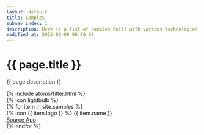 ```yaml
---
layout: default
title: Samples
subnav_index: 1
description: Here is a list of samples built with various technologies that you can deploy by yourself and take inspiration of.
modified_at: 2015-09-09 00:00:00
---
```


<div class="max-w-[1532px] container mx-auto">
  <div class="bg-sc-gray-5 rounded-lg flex flex-row justify-between items-center">
    <div class="p-10">
      <h1 class="text-sc-title-1-1 text-sc-gray-1 font-bold">{{ page.title }}</h1>
      <p class="mt-4">{{ page.description }}</p>
      {% include atoms/filter.html %}
    </div>
    <div class="hidden lg:block lg:mx-10">{% icon lightbulb %}</div>
  </div>

  <div class="grid grid-cols-1 md:grid-cols-2 lg:grid-cols-4 2xl:grid-cols-5 gap-6 mt-6 mb-24">
    {% for item in site.samples %}
      <div data-card="{{ item.name }}" class="bg-sc-gray-5 rounded-lg hover:shadow-lg filterable-card">
          <div class="mb-9 mt-6 flex flex-col items-center">
            <span class="w-12 h-12">{% icon {{ item.logo }} %}</span>
            <span class="mt-4 font-medium text-sc-gray-1 text-sc-text-6">{{ item.name }}</span>
          </div>
          <div class="flex flex-row divide-x divide-sc-gray-3 text-sc-text-5 font-medium border-t border-sc-gray-3">
            <a href="https://github.com/Scalingo/sample-{{ item.url }}" class="w-1/2 py-6 text-center text-sc-gray-1 hover:text-sc-blue-1">
                Source
              </a>
              <a href="https://{{ item.url }}.is-easy-on-scalingo.com" class="w-1/2 py-6 text-center text-sc-gray-1 hover:text-sc-blue-1">
                App
              </a>
          </div>
      </div>
    {% endfor %}
  </div>
</div>
